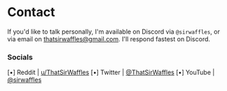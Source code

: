 # Contact
If you'd like to talk personally, I'm available on Discord via `@sirwaffles`, or via email on [thatsirwaffles@gmail.com](mailto:thatsirwaffles@gmail.com). I'll respond fastest on Discord.

### Socials

\[•\] Reddit | [u/ThatSirWaffles](https://www.reddit.com/user/ThatSirWaffles/)
\[•\] Twitter | [@ThatSirWaffles](https://twitter.com/thatsirwaffles)
\[•\] YouTube | [@sirwaffles](https://www.youtube.com/@sirwaffles)